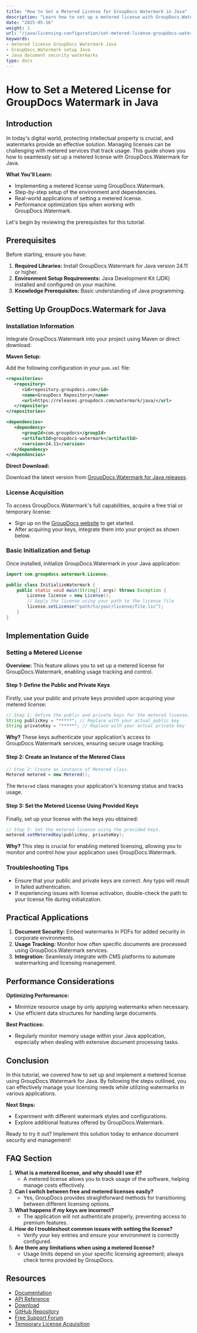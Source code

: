 ```yaml
---
title: "How to Set a Metered License for GroupDocs Watermark in Java"
description: "Learn how to set up a metered license with GroupDocs.Watermark for Java. Protect your documents effectively and manage usage efficiently."
date: "2025-05-16"
weight: 1
url: "/java/licensing-configuration/set-metered-license-groupdocs-watermark-java/"
keywords:
- metered license GroupDocs Watermark Java
- GroupDocs.Watermark setup Java
- Java document security watermarks
type: docs
---
```

# How to Set a Metered License for GroupDocs Watermark in Java

## Introduction

In today's digital world, protecting intellectual property is crucial, and watermarks provide an effective solution. Managing licenses can be challenging with metered services that track usage. This guide shows you how to seamlessly set up a metered license with GroupDocs.Watermark for Java.

**What You'll Learn:**
- Implementing a metered license using GroupDocs.Watermark.
- Step-by-step setup of the environment and dependencies.
- Real-world applications of setting a metered license.
- Performance optimization tips when working with GroupDocs.Watermark.

Let's begin by reviewing the prerequisites for this tutorial.

## Prerequisites

Before starting, ensure you have:
1. **Required Libraries:** Install GroupDocs.Watermark for Java version 24.11 or higher.
2. **Environment Setup Requirements:** Java Development Kit (JDK) installed and configured on your machine.
3. **Knowledge Prerequisites:** Basic understanding of Java programming.

## Setting Up GroupDocs.Watermark for Java

### Installation Information

Integrate GroupDocs.Watermark into your project using Maven or direct download:

**Maven Setup:**

Add the following configuration in your `pom.xml` file:

```xml
<repositories>
   <repository>
      <id>repository.groupdocs.com</id>
      <name>GroupDocs Repository</name>
      <url>https://releases.groupdocs.com/watermark/java/</url>
   </repository>
</repositories>

<dependencies>
   <dependency>
      <groupId>com.groupdocs</groupId>
      <artifactId>groupdocs-watermark</artifactId>
      <version>24.11</version>
   </dependency>
</dependencies>
```

**Direct Download:**

Download the latest version from [GroupDocs.Watermark for Java releases](https://releases.groupdocs.com/watermark/java/).

### License Acquisition

To access GroupDocs.Watermark's full capabilities, acquire a free trial or temporary license:
- Sign up on the [GroupDocs website](https://purchase.groupdocs.com/temporary-license/) to get started.
- After acquiring your keys, integrate them into your project as shown below.

### Basic Initialization and Setup

Once installed, initialize GroupDocs.Watermark in your Java application:

```java
import com.groupdocs.watermark.License;

public class InitializeWatermark {
    public static void main(String[] args) throws Exception {
        License license = new License();
        // Apply the license using your path to the license file
        license.setLicense("path/to/your/license/file.lic");
    }
}
```

## Implementation Guide

### Setting a Metered License

**Overview:**
This feature allows you to set up a metered license for GroupDocs.Watermark, enabling usage tracking and control.

#### Step 1: Define the Public and Private Keys

Firstly, use your public and private keys provided upon acquiring your metered license:

```java
// Step 1: Define the public and private keys for the metered license.
String publicKey = "*****"; // Replace with your actual public key
String privateKey = "*****"; // Replace with your actual private key
```

**Why?**
These keys authenticate your application's access to GroupDocs.Watermark services, ensuring secure usage tracking.

#### Step 2: Create an Instance of the Metered Class

```java
// Step 2: Create an instance of Metered class.
Metered metered = new Metered();
```
The `Metered` class manages your application's licensing status and tracks usage.

#### Step 3: Set the Metered License Using Provided Keys

Finally, set up your license with the keys you obtained:

```java
// Step 3: Set the metered license using the provided keys.
metered.setMeteredKey(publicKey, privateKey);
```
**Why?**
This step is crucial for enabling metered licensing, allowing you to monitor and control how your application uses GroupDocs.Watermark.

### Troubleshooting Tips

- Ensure that your public and private keys are correct. Any typo will result in failed authentication.
- If experiencing issues with license activation, double-check the path to your license file during initialization.

## Practical Applications

1. **Document Security:** Embed watermarks in PDFs for added security in corporate environments.
2. **Usage Tracking:** Monitor how often specific documents are processed using GroupDocs.Watermark services.
3. **Integration:** Seamlessly integrate with CMS platforms to automate watermarking and licensing management.

## Performance Considerations

**Optimizing Performance:**
- Minimize resource usage by only applying watermarks when necessary.
- Use efficient data structures for handling large documents.

**Best Practices:**
- Regularly monitor memory usage within your Java application, especially when dealing with extensive document processing tasks.

## Conclusion

In this tutorial, we covered how to set up and implement a metered license using GroupDocs.Watermark for Java. By following the steps outlined, you can effectively manage your licensing needs while utilizing watermarks in various applications.

**Next Steps:**
- Experiment with different watermark styles and configurations.
- Explore additional features offered by GroupDocs.Watermark.

Ready to try it out? Implement this solution today to enhance document security and management!

## FAQ Section

1. **What is a metered license, and why should I use it?**
   - A metered license allows you to track usage of the software, helping manage costs effectively.
2. **Can I switch between free and metered licenses easily?**
   - Yes, GroupDocs provides straightforward methods for transitioning between different licensing options.
3. **What happens if my keys are incorrect?**
   - The application will not authenticate properly, preventing access to premium features.
4. **How do I troubleshoot common issues with setting the license?**
   - Verify your key entries and ensure your environment is correctly configured.
5. **Are there any limitations when using a metered license?**
   - Usage limits depend on your specific licensing agreement; always check terms provided by GroupDocs.

## Resources

- [Documentation](https://docs.groupdocs.com/watermark/java/)
- [API Reference](https://reference.groupdocs.com/watermark/java)
- [Download](https://releases.groupdocs.com/watermark/java/)
- [GitHub Repository](https://github.com/groupdocs-watermark/GroupDocs.Watermark-for-Java)
- [Free Support Forum](https://forum.groupdocs.com/c/watermark/10)
- [Temporary License Acquisition](https://purchase.groupdocs.com/temporary-license/) 

